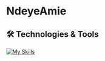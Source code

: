 # NdeyeAmie

## 🛠 Technologies & Tools

[![My Skills](https://skillicons.dev/icons?i=html,css,js,ts,bootstrap,materialui,sass,tailwind,react,nextjs,vite,astro,redux,nodejs,express,nestjs,jest,md,python,django,git,graphql,postgres,mysql,mongodb,docker,vscode,figma,postman,supabase,linux)](https://skillicons.dev)
